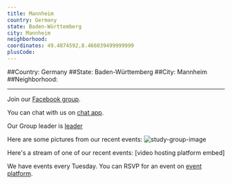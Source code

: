 ```yaml
---
title: Mannheim
country: Germany
state: Baden-Württemberg
city: Mannheim
neighborhood: 
coordinates: 49.4874592,8.466039499999999
plusCode:
---
```


##Country: Germany
##State: Baden-Württemberg
##City: Mannheim
##Neighborhood: 
*****
Join our [Facebook group](https://www.facebook.com/groups/free.code.camp.mannheim).

You can chat with us on [chat app]().

Our Group leader is [leader]()

Here are some pictures from our recent events:
![study-group-image]()

Here's a stream of one of our recent events:
[video hosting platform embed]

We have events every Tuesday. You can RSVP for an event on [event platform]().
